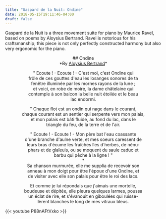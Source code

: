 ```yaml
---
title: "Gaspard de la Nuit: Ondine"
date: 2018-05-15T19:11:46-04:00
draft: false
---
```


Gaspard de la Nuit is a three movement suite for piano by Maurice Ravel, based on poems by Aloysius Bertrand. Ravel is notorious for his craftsmanship; this piece is not only perfectly constructed harmony but also very ergonomic for the piano. 

<center>
## Ondine<br>
*By <a href="https://poesie.webnet.fr/lesgrandsclassiques/poemes/aloysius_bertrand/ondine">Aloysius Bertrand</a>*

" Ecoute ! - Ecoute ! - C'est moi, c'est Ondine qui <br>
frôle de ces gouttes d'eau les losanges sonores de ta <br>
fenêtre illuminée par les mornes rayons de la lune ; <br>
et voici, en robe de moire, la dame châtelaine qui<br>
contemple à son balcon la belle nuit étoilée et le beau<br>
lac endormi.

" Chaque flot est un ondin qui nage dans le courant, <br>
chaque courant est un sentier qui serpente vers mon palais,<br>
et mon palais est bâti fluide, au fond du lac, dans le <br>
triangle du feu, de la terre et de l'air.

" Ecoute ! - Ecoute ! - Mon père bat l'eau coassante <br>
d'une branche d'aulne verte, et mes soeurs caressent de <br>
leurs bras d'écume les fraîches îles d'herbes, de nénu-<br>
phars et de glaïeuls, ou se moquent du saule caduc et <br>
barbu qui pêche à la ligne ! "
<br>\*<br>
Sa chanson murmurée, elle me supplia de recevoir son <br>
anneau à mon doigt pour être l'époux d'une Ondine, et <br>
de visiter avec elle son palais pour être le roi des lacs.<br>

Et comme je lui répondais que j'aimais une mortelle, <br>
boudeuse et dépitée, elle pleura quelques larmes, poussa <br>
un éclat de rire, et s'évanouit en giboulées qui ruisse-<br>
lèrent blanches le long de mes vitraux bleus.
</center>

{{< youtube P88nAFtVxko >}}

